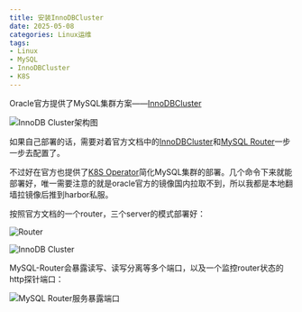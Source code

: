 ```yaml
---
title: 安装InnoDBCluster
date: 2025-05-08
categories: Linux运维
tags:
- Linux
- MySQL
- InnoDBCluster
- K8S
---
```


Oracle官方提供了MySQL集群方案——[InnoDBCluster](https://dev.mysql.com/doc/mysql-shell/9.3/en/mysql-innodb-cluster.html)

![InnoDB Cluster架构图](https://dev.mysql.com/doc/mysql-shell/9.3/en/images/innodb-cluster-overview.png)

如果自己部署的话，需要对着官方文档中的[InnoDBCluster](https://dev.mysql.com/doc/mysql-shell/9.3/en/mysql-innodb-cluster.html)和[MySQL Router](https://dev.mysql.com/doc/mysql-shell/9.3/en/admin-api-deploy-router.html)一步一步去配置了。

不过好在官方也提供了[K8S Operator](https://dev.mysql.com/doc/mysql-operator/en/mysql-operator-installation.html)简化MySQL集群的部署。几个命令下来就能部署好，唯一需要注意的就是oracle官方的镜像国内拉取不到，所以我都是本地翻墙拉镜像后推到harbor私服。

按照官方文档的一个router，三个server的模式部署好：

![Router](https://github.com/user-attachments/assets/d69870e6-8734-42f1-9d16-313cc73ef1b8)

![InnoDB Cluster](https://github.com/user-attachments/assets/2eb40702-982e-4e9b-95d9-9ab9f3fa4149)

MySQL-Router会暴露读写、读写分离等多个端口，以及一个监控router状态的http探针端口：

![MySQL Router服务暴露端口](https://github.com/user-attachments/assets/5864bbd0-3a8d-44b8-96e6-58962867ba68)
